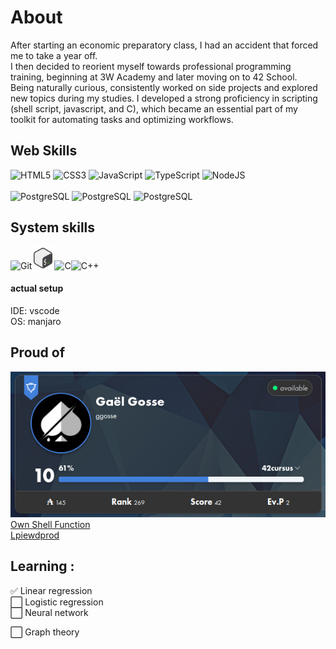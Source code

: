 # About

After starting an economic preparatory class, I had an accident that forced me to take a year off. <br>
I then decided to reorient myself towards professional programming training, beginning at 3W Academy and later moving on to 42 School. <br>
Being naturally curious, consistently worked on side projects and explored new topics during my studies. I developed a strong proficiency in scripting (shell script, javascript, and C), which became an essential part of my toolkit for automating tasks and optimizing workflows.


## Web Skills
<p align="left">
<img src="https://raw.githubusercontent.com/danielcranney/readme-generator/main/public/icons/skills/html5-colored.svg" width="36" height="36" alt="HTML5" />
<img src="https://raw.githubusercontent.com/danielcranney/readme-generator/main/public/icons/skills/css3-colored.svg" width="36" height="36" alt="CSS3" />
<img src="https://raw.githubusercontent.com/danielcranney/readme-generator/main/public/icons/skills/javascript-colored.svg" width="36" height="36" alt="JavaScript" />
<img src="https://raw.githubusercontent.com/danielcranney/readme-generator/main/public/icons/skills/typescript-colored.svg" width="36" height="36" alt="TypeScript" />
<img src="https://raw.githubusercontent.com/danielcranney/readme-generator/main/public/icons/skills/nodejs-colored.svg" width="36" height="36" alt="NodeJS" />
<br>
<br>
<img src="https://raw.githubusercontent.com/danielcranney/readme-generator/main/public/icons/skills/mysql-colored.svg" width="36" height="36" alt="PostgreSQL" />
<img src="https://raw.githubusercontent.com/danielcranney/readme-generator/main/public/icons/skills/postgresql-colored.svg" width="36" height="36" alt="PostgreSQL" />
<img src="https://raw.githubusercontent.com/danielcranney/readme-generator/main/public/icons/skills/mongodb-colored.svg" width="36" height="36" alt="PostgreSQL" />


## System skills
<img src="https://raw.githubusercontent.com/danielcranney/readme-generator/main/public/icons/skills/git-colored.svg" width="36" height="36" alt="Git"/><img src="./icons8-bash.svg" width="36" height="36" alt="Bash"/><img src="https://raw.githubusercontent.com/danielcranney/readme-generator/main/public/icons/skills/c-colored.svg" width="36" height="36" alt="C"/><img src="https://raw.githubusercontent.com/danielcranney/readme-generator/main/public/icons/skills/cplusplus-colored.svg" width="36" height="36" alt="C++"/>


#### actual setup
IDE: vscode <br>
OS: manjaro


## Proud of

<a href="https://github.com/GaelGosse/42" background="white">
  <img width="600" src="https://github.com/GaelGosse/GaelGosse/blob/main/42badge.png">
</a>
<br>
<a href="https://github.com/GaelGosse/shell_function_n_shortcuts">Own Shell Function</a><br>
<a href="https://lpiewdprod.com">Lpiewdprod</a>



## Learning :

✅ Linear regression <br>
⬜ Logistic regression <br>
⬜ Neural network

⬜ Graph theory
